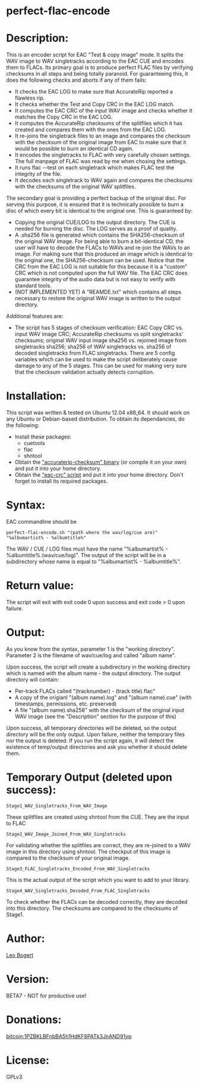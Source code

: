 perfect-flac-encode
===================

# Description:
This is an encoder script for EAC "Test & copy image" mode.
It splits the WAV image to WAV singletracks according to the EAC CUE and encodes them to FLACs.
Its primary goal is to produce perfect FLAC files by verifying checksums in all steps and being totally paranoid.
For guaranteeing this, it does the following checks and aborts if any of them fails:

* It checks the EAC LOG to make sure that AccurateRip reported a flawless rip.
* It checks whether the Test and Copy CRC in the EAC LOG match.
* It computes the EAC CRC of the input WAV image and checks whether it matches the Copy CRC in the EAC LOG.
* It computes the AccurateRip checksums of the splitfiles which it has created and compares them with the ones from the EAC LOG.
* It re-joins the singletrack files to an image and compares the checksum with the checksum of the original image from EAC to make sure that it would be possible to burn an identical CD again.
* It encodes the singletracks to FLAC with very carefully chosen settings. The full manpage of FLAC was read by me when chosing the settings.
* It runs flac --test on each singletrack which makes FLAC test the integrity of the file.
* It decodes each singletrack to WAV again and compares the checksums with the checksums of the original WAV splitfiles.

The secondary goal is providing a perfect backup of the original disc. For serving this purpose, it is ensured that it is technically possible to burn a disc of which every bit is identical to the original one. This is guaranteed by:

* Copying the original CUE/LOG to the output directory. The CUE is needed for burning the disc. The LOG serves as a proof of quality.
* A .sha256 file is generated which contains the SHA256-checksum of the original WAV image. For being able to burn a bit-identical CD, the user will have to decode the FLACs to WAVs and re-join the WAVs to an image. For making sure that this produced an image which is identical to the original one, the SHA256-checksum can be used. Notice that the CRC from the EAC LOG is not suitable for this because it is a "custom" CRC which is not computed upon the full WAV file. The EAC CRC does guarantee integrity of the audio data but is not easy to verify with standard tools.
* (NOT IMPLEMENTED YET) A "REAMDE.txt" which contains all steps necessary to restore the original WAV image is written to the output directory.

Additional features are:

* The script has 5 stages of checksum verification: EAC Copy CRC vs. input WAV image CRC; AccurateRip checksums vs split singletracks' checksums; original WAV input image sha256 vs. rejoined image from singletracks sha256; sha256 of WAV singletracks vs. sha256 of decoded singletracks from FLAC singletracks. There are 5 config variables which can be used to make the script deliberately cause damage to any of the 5 stages. This can be used for making very sure that the checksum validation actually detects corruption.

# Installation:
This script was written & tested on Ubuntu 12.04 x86_64. It should work on any Ubuntu or Debian-based distribution.
To obtain its dependancies, do the following:

* Install these packages:
	* cuetools
	* flac
	* shntool
* Obtain the ["accuraterip-checksum" binary](https://github.com/leo-bogert/accuraterip-checksum/downloads) (or compile it on your own) and put it into your home directory.
* Obtain the ["eac-crc" script](https://github.com/leo-bogert/eac-crc) and put it into your home directory. Don't forget to install its required packages.


# Syntax:
EAC commandline should be

    perfect-flac-encode.sh "(path where the wav/log/cue are)" "%albumartist% - %albumtitle%"

The WAV / CUE / LOG files must have the name "%albumartist% - %albumtitle%.(wav/cue/log)".
The output of the script will be in a subdirectory whose name is equal to "%albumartist% - %albumtitle%".

# Return value:
The script will exit with exit code 0 upon success and exit code > 0 upon failure.

# Output:
As you know from the syntax, parameter 1 is the "working directory".
Parameter 2 is the filename of wav/cue/log and called "album name".

Upon success, the script will create a subdirectory in the working directory which is named with the album name - the output directory.
The output directory will contain:

* Per-track FLACs called "(tracknumber) - (track title).flac"
* A copy of the origianl "(album name).log" and "(album name).cue" (with timestamps, permissions, etc. preserved)
* A file "(album name).sha256" with the checksum of the original input WAV image (see the "Description" section for the purpose of this)

Upon success, all temporary directories will be deleted, so the output directory will be the only output.
Upon failure, neither the temporary files nor the output is deleted. If you run the script again, it will detect the existence of temp/output directories and ask you whether it should delete them.

# Temporary Output (deleted upon success):
    Stage1_WAV_Singletracks_From_WAV_Image
These splitfiles are created using shntool from the CUE. They are the input to FLAC
	
    Stage2_WAV_Image_Joined_From_WAV_Singletracks
For validating whether the splitfiles are correct, they are re-joined to a WAV image in this directory using shntool.
The checkput of this image is compared to the checksum of your original image.

    Stage3_FLAC_Singletracks_Encoded_From_WAV_Singletracks
This is the actual output of the script which you want to add to your library.

    Stage4_WAV_Singletracks_Decoded_From_FLAC_Singletracks
To check whether the FLACs can be decoded correctly, they are decoded into this directory.
The checksums are compared to the checksums of Stage1.

# Author:
[Leo Bogert](http://leo.bogert.de)

# Version:
BETA7 - NOT for productive use!

# Donations:
[bitcoin:1PZBKLBFnbBA5h1HdKF8PATk3JnAND91yp](bitcoin:1PZBKLBFnbBA5h1HdKF8PATk3JnAND91yp)
	
# License:
GPLv3
